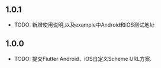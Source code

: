 ## 1.0.1

* TODO: 新增使用说明,以及example中Android和iOS测试地址

## 1.0.0

* TODO: 提交Flutter Android、iOS自定义Scheme URL方案.
